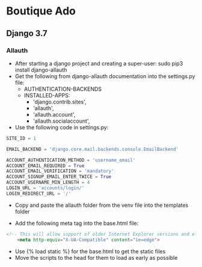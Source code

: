 # Boutique Ado

## Django 3.7
### Allauth
- After starting a django project and creating a super-user: sudo pip3 install django-allauth
- Get the following from django-allauth documentation into the settings.py file:
    - AUTHENTICATION-BACKENDS
    - INSTALLED-APPS: 
        - 'django.contrib.sites',
        - 'allauth',
        - 'allauth.account',
        - 'allauth.socialaccount',    
- Use the following code in settings.py:
```python
SITE_ID = 1

EMAIL_BACKEND = 'django.core.mail.backends.console.EmailBackend'

ACCOUNT_AUTHENTICATION_METHOD = 'username_email'
ACCOUNT_EMAIL_REQUIRED = True
ACCOUNT_EMAIL_VERIFICATION = 'mandatory'
ACCOUNT_SIGNUP_EMAIL_ENTER_TWICE = True
ACCOUNT_USERNAME_MIN_LENGTH = 4
LOGIN_URL = 'accounts/login/'
LOGIN_REDIRECT_URL = '/'
```
- Copy and paste the allauth folder from the venv file into the templates folder

- Add the following meta tag into the base.html file:
```html
<!-- This will allow support of older Internet Explorer versions and eliminate validation errors when validating the HTML -->
    <meta http-equiv="X-UA-Compatible" content="ie=edge">
```

- Use {% load static %} for the base.html to get the static files
- Move the scripts to the head for them to load as early as possible